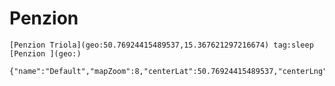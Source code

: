 # Penzion
	[Penzion Triola](geo:50.76924415489537,15.367621297216674) tag:sleep 
	[Penzion ](geo:)

```mapview
{"name":"Default","mapZoom":8,"centerLat":50.76924415489537,"centerLng":15.367621297216674,"query":"","chosenMapSource":0,"showLinks":false,"linkColor":"red"}
```
